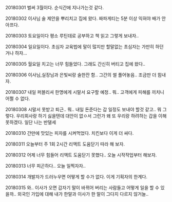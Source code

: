 20180301 벌써 3월이다. 순식간에 지나가는것 같다.

20180302 이사님 술 제안을 뿌리치고 집에 왔다. 짜파게티는 5분 이상 익혀야 배가 안아프다.  

20180303 토요일이다 평소 루틴데로 공부하고 책 읽고 그렇게 보내자..  

20180304 일요일이다. 초심자 교육법에 말이 많지만 할말없는 초심자는 가만히 하던거나 하자...

20180305 월요일 치고는 너무 힘들었다. 그래도 간신히 버티고 집에 왔다.. 

20180306 이사님,실장님과 은빛씨랑 술한잔 함.. 그간의 썰 풀어놓음.. 조금만 더 힘내자.  

20180307 내일 퍼블리셔 한명에게 시말서 요구할 예정.. 뭐.. 고객에게 피해를 끼치니 어쩔 수 없다.  

20180308 시말서 못받고 퇴근.. 뭐.. 내일 돈준다는 갑 일정도 보내야 할것 같고.. 뭐 그렇다. 우리회사랑 하기 싫을텐데 대안이 없ㅇ서 그런가 왜 또 우리랑 하려하는 갑을 이해 못하겠다. 일단 나는 반댈세  

20180310 간만에 맛있는 피자를 시켜먹었다. 치킨보다 이게 더 싸다.  

20180311 오늘부터 주 1회 2시간 리액트 도움닫기 따라 해 보자.  

20180312 어제 너무 힘들어 리액트 도움닫기 못했다.. 오늘 시작작업부터 해보자. 

20180313 너무 피곤하다.. 오늘 일찍자자..

20180314 개발자가 드러누우면 어떻게 할 수가 없다. 이게 기획자의 한계다. 

20180315 와.. 이사가 오면 갑자기 말이 바뀌어 버리는 사람들고 어떻게 일을 할 수 있을까.. 외국인 가입에 대해 내가 한말과 이사가 한 말이 그다지 다르지 않거늘..  
 
